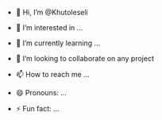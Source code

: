 - 👋 Hi, I’m @Khutoleseli
- 👀 I’m interested in ...
- 🌱 I’m currently learning ...
- 💞️ I’m looking to collaborate on any project
  
- 📫 How to reach me ...
- 😄 Pronouns: ...
- ⚡ Fun fact: ...

<!---
Khutoleseli/Khutoleseli is a ✨ special ✨ repository because its `README.md` (this file) appears on your GitHub profile.
You can click the Preview link to take a look at your changes.
--->
